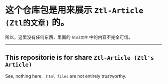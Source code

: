 # 这个仓库包是用来展示 `Ztl-Article (Ztl的文章)` 的。
所以，这里没有任何东西，里面的 `html文件` 中的内容不完全可信。

---

## This repositorie is for share `Ztl-Article (Ztl's Article)`
See, nothing here, `.html files` are not entirely trustworthy.
